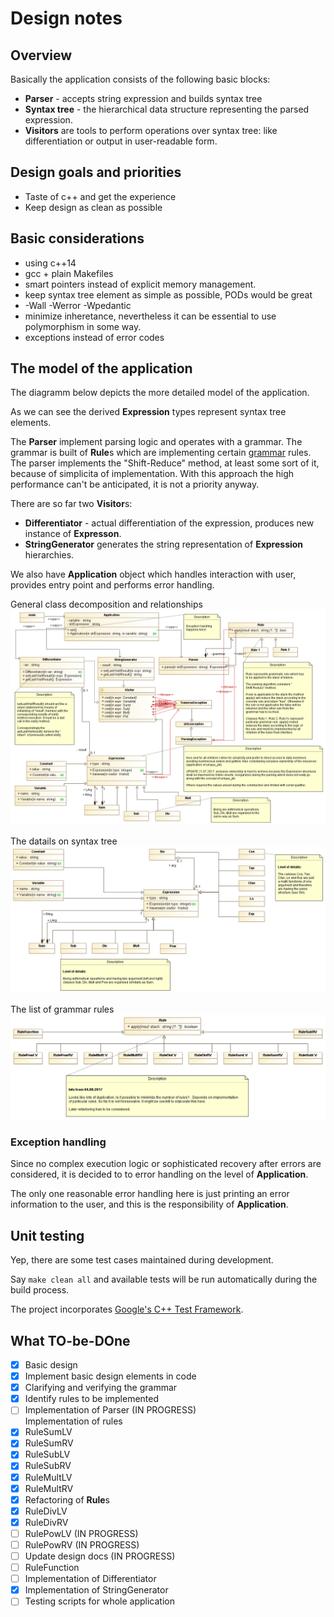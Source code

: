 # Design notes

## Overview
Basically the application consists of the following basic blocks:

* **Parser** - accepts string expression and builds syntax tree
* **Syntax tree** - the hierarchical data structure representing the parsed expression. 
* **Visitors** are tools to perform operations over syntax tree: like differentiation or output in user-readable form.

## Design goals and priorities
- Taste of c++ and get the experience
- Keep design as clean as possible

## Basic considerations

* using c++14
* gcc + plain Makefiles
* smart pointers instead of explicit memory management.
* keep syntax tree element as simple as possible, PODs would be great
* -Wall -Werror -Wpedantic
* minimize inheretance, nevertheless it can be essential to use polymorphism in some way.
* exceptions instead of error codes

## The model of the application
The diagramm below depicts the more detailed model of the application.

As we can see the derived **Expression** types represent syntax tree elements.

The **Parser** implement parsing logic and operates with a grammar. The grammar is built of 
**Rule**s which are implementing certain [grammar](grammar.md) rules. The parser implements the 
"Shift-Reduce" method, at least some sort of it, because of simplicita of implementation. 
With this approach the high performance can't be anticipated, it is not a priority anyway.  

There are so far two **Visitor**s:
* **Differentiator** - actual differentiation of the expression, produces new instance of **Expresson**.
* **StringGenerator** generates the string representation of **Expression** hierarchies.

We also have **Application** object which handles interaction with user, provides entry point and performs error handling.

General class decomposition and relationships
![Class diagram](img/general_structure.png)

The datails on syntax tree
![Class diagram](img/syntax_tree.png)

The list of grammar rules
![Class diagram](img/rules.png)

### Exception handling

Since no complex execution logic or sophisticated recovery after errors are considered, 
it is decided to to error handling on the level of **Application**.

The only one reasonable error handling here is just printing an error information to the user,
and this is the responsibility of **Application**.

## Unit testing
Yep, there are some test cases maintained during development.

Say ``` make clean all ``` and available tests will be run automatically during the build process.

The project incorporates [Google's C++ Test Framework](https://github.com/google/googletest "Google Test").

## What TO-be-DOne
- [x] Basic design
- [x] Implement basic design elements in code
- [x] Clarifying and verifying the grammar 
- [x] Identify rules to be implemented
- [ ] Implementation of Parser (IN PROGRESS)<br/>
      Implementation of rules
- [x] RuleSumLV 
- [x] RuleSumRV
- [x] RuleSubLV 
- [x] RuleSubRV 
- [x] RuleMultLV 
- [x] RuleMultRV 
- [x] Refactoring of **Rule**s
- [x] RuleDivLV
- [x] RuleDivRV
- [ ] RulePowLV (IN PROGRESS)
- [ ] RulePowRV (IN PROGRESS)
- [ ] Update design docs (IN PROGRESS)
- [ ] RuleFunction
- [ ] Implementation of Differentiator
- [x] Implementation of StringGenerator
- [ ] Testing scripts for whole application